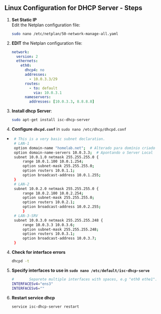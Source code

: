 
## Linux Configuration for DHCP Server - Steps

1. **Set Static IP**  
   Edit the Netplan configuration file:
   ```bash
   sudo nano /etc/netplan/50-network-manage-all.yaml
2. **EDIT** the Netplan configuration file:
   ```yaml
   network:
     version: 2
     ethernets:
       eth0:
         dhcp4: no
         addresses:
           - 10.0.3.3/29
         routes:
           - to: default
             via: 10.0.3.1
         nameservers:
           addresses: [10.0.3.3, 8.8.8.8]
3. **Install dhcp Server**: 
    ```bash
    sudo apt-get install isc-dhcp-server
4. **Configure ``dhcpd.conf``** in ``sudo nano /etc/dhcp/dhcpd.conf``
-  ```bash
    # This is a very basic subnet declaration.
    # LAN-1
    option domain-name "homelab.net";  # Alterado para domínio criado no bind9
    option domain-name-servers 10.0.3.3;  # Apontando o Server Local
    subnet 10.0.1.0 netmask 255.255.255.0 {
        range 10.0.1.100 10.0.1.254;
        option subnet-mask 255.255.255.0;
        option routers 10.0.1.1;
        option broadcast-address 10.0.1.255;
    }
    # LAN-2
    subnet 10.0.2.0 netmask 255.255.255.0 {
        range 10.0.2.100 10.0.2.254; 
        option subnet-mask 255.255.255.0;
        option routers 10.0.2.1;
        option broadcast-address 10.0.2.255;
        }
    # LAN-3-SRV
    subnet 10.0.3.0 netmask 255.255.255.248 {
        range 10.0.3.3 10.0.3.6;
        option subnet-mask 255.255.255.248;
        option routers 10.0.3.1;
        option broadcast-address 10.0.3.7;
    }
4. **Check for interface errors**
    ```bash
    dhcpd -t
5. **Specify interfaces to use in ``sudo nano /etc/default/isc-dhcp-serve``**
    ```bash
    #       Separete multiple interfaces with spaces, e.g "eth0 ethe1".
    INTERFACESv4="ens3"
    INTERFACESv6=""
6. **Restart service dhcp**
    ```bash
    service isc-dhcp-server restart
    ```